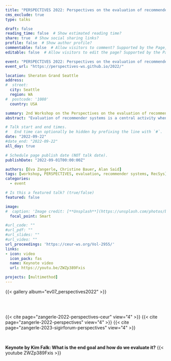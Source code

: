 ```yaml
---
title: "PERSPECTIVES 2022: Perspectives on the evaluation of recommender systems"
cms_exclude: true
type: talks

draft: false
reading_time: false  # Show estimated reading time?
share: true  # Show social sharing links?
profile: false  # Show author profile?
commentable: false  # Allow visitors to comment? Supported by the Page, Post, and Docs content types.
editable: false  # Allow visitors to edit the page? Supported by the Page, Post, and Docs content types.

event: "PERSPECTIVES 2022: Perspectives on the evaluation of recommender systems, co-located with RecSys 2022"
event_url: "https://perspectives-ws.github.io/2022/"

location: Sheraton Grand Seattle
address:
#  street: 
  city: Seattle
  region: WA
#  postcode: '1080'
  country: USA

summary: 2nd Workshop on the Perspectives on the evaluation of recommender systems, co-located with RecSys 2022.
abstract: "Evaluation of recommender systems is a central activity when developing recommender systems, both in industry and academia. The second edition of the PERSPECTIVES workshop held at RecSys 2022 brought together academia and industry to critically reflect on the evaluation of recommender systems. In the 2022 edition of PERSPECTIVES, we discussed problems and lessons learned, encouraged the exchange of the various perspectives on evaluation, and aimed to move the discourse forward within the community. We deliberately solicited papers reporting a reflection on problems regarding recommender systems evaluation and lessons learned. The workshop featured interactive parts with discussions in small groups as well as in the plenum, both on-site and online, and an industry keynote."

# Talk start and end times.
#   End time can optionally be hidden by prefixing the line with `#`.
date: "2022-09-22"
#date_end: "2022-09-22"
all_day: true

# Schedule page publish date (NOT talk date).
publishDate: "2022-09-01T00:00:00Z"

authors: [Eva Zangerle, Christine Bauer, Alan Said]
tags: [workshop, PERSPECTIVES, evaluation, recommender systems, RecSys]
categories:
  - event

# Is this a featured talk? (true/false)
featured: false

image:
#  caption: 'Image credit: [**Unsplash**](https://unsplash.com/photos/bzdhc5b3Bxs)'
  focal_point: Smart

#url_code: ""
#url_pdf: ""
#url_slides: ""
#url_video: ""
url_proceedings: 'https://ceur-ws.org/Vol-2955/'
links: 
- icon: video
  icon_pack: fas
  name: Keynote video
  url: https://youtu.be/ZWZp389Fxis

projects: [multimethod]
---
```


{{< gallery album="ev07_perspectives2022" >}}

<br><br>

{{< cite page="zangerle-2022-perspectives-ceur" view="4" >}}
{{< cite page="zangerle-2022-perspectives" view="4" >}}
{{< cite page="zangerle-2023-sigirforum-perspectives" view="4" >}}


<br>

**Keynote by Kim Falk: What is the end goal and how do we evaluate it?**
{{< youtube ZWZp389Fxis >}}